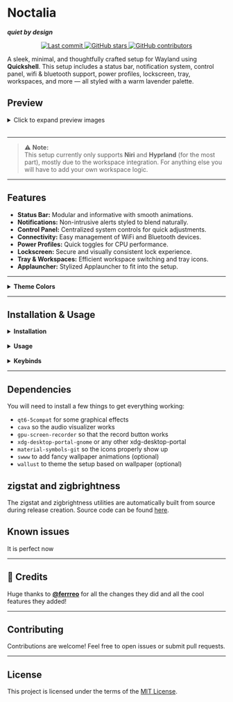 # Noctalia

**_quiet by design_**

<p align="center">
  <a href="https://github.com/Ly-sec/Noctalia/commits">
    <img src="https://img.shields.io/github/last-commit/Ly-sec/Noctalia?style=for-the-badge&labelColor=0C0D11&color=A8AEFF" alt="Last commit" />
  </a>
  <a href="https://github.com/Ly-sec/Noctalia/stargazers">
    <img src="https://img.shields.io/github/stars/Ly-sec/Noctalia?style=for-the-badge&labelColor=0C0D11&color=A8AEFF" alt="GitHub stars" />
  </a>
  <a href="https://github.com/Ly-sec/Noctalia/graphs/contributors">
    <img src="https://img.shields.io/github/contributors/Ly-sec/Noctalia?style=for-the-badge&labelColor=0C0D11&color=A8AEFF" alt="GitHub contributors" />
  </a>
</p>

A sleek, minimal, and thoughtfully crafted setup for Wayland using **Quickshell**. This setup includes a status bar, notification system, control panel, wifi & bluetooth support, power profiles, lockscreen, tray, workspaces, and more — all styled with a warm lavender palette.

## Preview

<details>
<summary>Click to expand preview images</summary>

![Main](https://i.imgur.com/5mOIGD2.jpeg)  
</br>

![Control Panel](https://i.imgur.com/fJmCV6m.jpeg)  
</br>

![Applauncher](https://i.imgur.com/9OPV30q.jpeg)

</details>
<br>

---

> ⚠️ **Note:**  
> This setup currently only supports **Niri** and **Hyprland** (for the most part), mostly due to the workspace integration. For anything else you will have to add your own workspace logic.

---

## Features

- **Status Bar:** Modular and informative with smooth animations.
- **Notifications:** Non-intrusive alerts styled to blend naturally.
- **Control Panel:** Centralized system controls for quick adjustments.
- **Connectivity:** Easy management of WiFi and Bluetooth devices.
- **Power Profiles:** Quick toggles for CPU performance.
- **Lockscreen:** Secure and visually consistent lock experience.
- **Tray & Workspaces:** Efficient workspace switching and tray icons.
- **Applauncher:** Stylized Applauncher to fit into the setup.

---

<details>
<summary><strong>Theme Colors</strong></summary>

| Color Role           | Color       | Description                |
| -------------------- | ----------- | -------------------------- |
| Background Primary   | `#0C0D11`   | Deep indigo-black          |
| Background Secondary | `#151720`   | Slightly lifted dark       |
| Background Tertiary  | `#1D202B`   | Soft contrast surface      |
| Surface              | `#1A1C26`   | Material-like base layer   |
| Surface Variant      | `#2A2D3A`   | Lightly elevated           |
| Text Primary         | `#CACEE2`   | Gentle off-white           |
| Text Secondary       | `#B7BBD0`   | Muted lavender-blue        |
| Text Disabled        | `#6B718A`   | Dimmed blue-gray           |
| Accent Primary       | `#A8AEFF`   | Light enchanted lavender   |
| Accent Secondary     | `#9EA0FF`   | Softer lavender hue        |
| Accent Tertiary      | `#8EABFF`   | Warm golden glow           |
| Error                | `#FF6B81`   | Soft rose red              |
| Warning              | `#FFBB66`   | Candlelight amber-orange   |
| Highlight            | `#E3C2FF`   | Bright magical lavender    |
| Ripple Effect        | `#F3DEFF`   | Gentle soft splash         |
| On Accent            | `#1A1A1A`   | Text on accent background  |
| Outline              | `#44485A`   | Subtle bluish-gray line    |
| Shadow               | `#000000B3` | Standard soft black shadow |
| Overlay              | `#11121ACC` | Deep bluish overlay        |

</details>

---

## Installation & Usage

<details>
<summary><strong>Installation</strong></summary>

Install quickshell:

```
yay -S quickshell-git
```

or use any other way of installing quickshell-git (flake, paru etc).

_Download and install the latest release:_

```
mkdir -p ~/.config/quickshell && curl -sL https://github.com/Ly-sec/Noctalia/releases/latest/download/noctalia-latest.tar.gz | tar -xz --strip-components=1 -C ~/.config/quickshell/
```

Or download manually from [releases](https://github.com/Ly-sec/Noctalia/releases) and extract:

```
mkdir -p ~/.config/quickshell && tar -xzf noctalia-*.tar.gz --strip-components=1 -C ~/.config/quickshell/
```

### _niri only_

Add this to your `layout` section:

`background-color "transparent"`

That is to make swww work properly.

</details>
</br>

<details>
<summary><strong>Usage</strong></summary>

### Start quickshell:

```
qs
```

(If you want to autostart it, just add it to your niri configuration.)

It is recommended to set the following in your Niri configuration (hyprland equivalent):

```
window-rule {
    geometry-corner-radius 20
    clip-to-geometry true
}
```

### Settings:

To make the weather widget, wallpaper manager and record button work you will have to open up the settings menu in to right panel (top right button to open panel) and edit said things accordingly.

</details>

</br>
<details>
<summary><strong>Keybinds</strong></summary>

### Toggle Applauncher:

```
 qs ipc call globalIPC toggleLauncher
```

### Toggle Lockscreen:

```
qs ipc call globalIPC toggleLock
```

You can keybind it however you want in your niri setup.

</details>

---

## Dependencies

You will need to install a few things to get everything working:

- `qt6-5compat` for some graphical effects
- `cava` so the audio visualizer works
- `gpu-screen-recorder` so that the record button works
- `xdg-desktop-portal-gnome` or any other xdg-desktop-portal
- `material-symbols-git` so the icons properly show up
- `swww` to add fancy wallpaper animations (optional)
- `wallust` to theme the setup based on wallpaper (optional)

## zigstat and zigbrightness

The zigstat and zigbrightness utilities are automatically built from source during release creation. Source code can be found [here](https://git.pika-os.com/wm-packages/pikabar/src/branch/main/src).

## Known issues

It is perfect now

---

## 💜 Credits

Huge thanks to [**@ferrreo**](https://github.com/ferrreo) for all the changes they did and all the cool features they added!

---

## Contributing

Contributions are welcome! Feel free to open issues or submit pull requests.

---

## License

This project is licensed under the terms of the [MIT License](./LICENSE).
